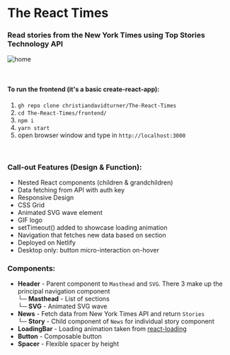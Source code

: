 # The React Times

### Read stories from the New York Times using Top Stories Technology API

![home](https://user-images.githubusercontent.com/26611339/109046041-4f2c1280-76a2-11eb-85fb-20be1e8502e4.gif)

<br />

#### To run the frontend (it's a basic create-react-app):
1. `gh repo clone christiandavidturner/The-React-Times`
2. `cd The-React-Times/frontend/`
3. `npm i`
4. `yarn start`
5. open browser window and type in `http://localhost:3000`

<br/>

### Call-out Features (Design & Function):
- Nested React components (children & grandchildren)
- Data fetching from API with auth key
- Responsive Design
- CSS Grid
- Animated SVG wave element
- GIF logo
- setTimeout() added to showcase loading animation
- Navigation that fetches new data based on section 
- Deployed on Netlify
- Desktop only: button micro-interaction on-hover

### Components:
- **Header** - Parent component to `Masthead` and `SVG`. There 3 make up the principal navigation component <br/>
   └─ **Masthead** - List of sections<br/>
   └─ **SVG** - Animated SVG wave<br/>
- **News** - Fetch data from New York Times API and return `Stories` <br/>
   └─ **Story** - Child component of `News` for individual story component
- **LoadingBar** - Loading animation taken from [react-loading](https://www.npmjs.com/package/react-loading)
- **Button** - Composable button
- **Spacer** - Flexible spacer by height
